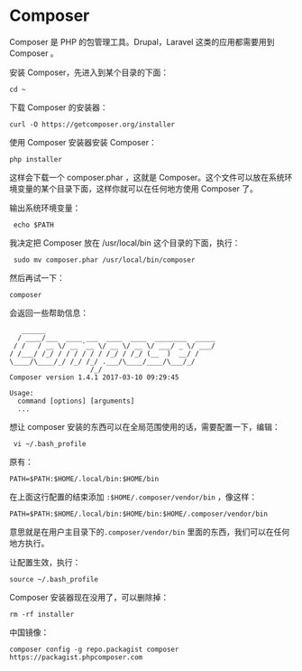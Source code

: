 # Composer

Composer 是 PHP 的包管理工具。Drupal，Laravel 这类的应用都需要用到 Composer 。

安装 Composer，先进入到某个目录的下面：

```
cd ~
```

下载 Composer 的安装器：

```
curl -O https://getcomposer.org/installer
```

使用 Composer 安装器安装 Composer：

```
php installer
```

这样会下载一个 composer.phar ，这就是 Composer。这个文件可以放在系统环境变量的某个目录下面，这样你就可以在任何地方使用 Composer 了。

输出系统环境变量：

```
 echo $PATH
```

我决定把 Composer 放在 /usr/local/bin 这个目录的下面，执行：

```
 sudo mv composer.phar /usr/local/bin/composer
```

然后再试一下：

```
composer
```

会返回一些帮助信息：

       ______
      / ____/___  ____ ___  ____  ____  ________  _____
     / /   / __ \/ __ `__ \/ __ \/ __ \/ ___/ _ \/ ___/
    / /___/ /_/ / / / / / / /_/ / /_/ (__  )  __/ /
    \____/\____/_/ /_/ /_/ .___/\____/____/\___/_/
                        /_/
    Composer version 1.4.1 2017-03-10 09:29:45

    Usage:
      command [options] [arguments]
      ...

想让 composer 安装的东西可以在全局范围使用的话，需要配置一下，编辑：

```
 vi ~/.bash_profile
```

原有：

```
PATH=$PATH:$HOME/.local/bin:$HOME/bin
```

在上面这行配置的结束添加 `:$HOME/.composer/vendor/bin` ，像这样：

```
PATH=$PATH:$HOME/.local/bin:$HOME/bin:$HOME/.composer/vendor/bin
```

意思就是在用户主目录下的`.composer/vendor/bin` 里面的东西，我们可以在任何地方执行。

让配置生效，执行：

```
source ~/.bash_profile
```

Composer 安装器现在没用了，可以删除掉：

```
rm -rf installer
```

中国镜像：

```
composer config -g repo.packagist composer https://packagist.phpcomposer.com
```



